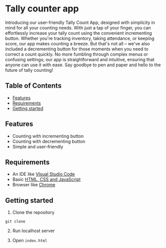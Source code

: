 <!-- omit in toc -->
# Tally counter app

Introducing our user-friendly Tally Count App, designed with simplicity in mind for all your counting needs. With just a tap of your finger, you can effortlessly increase your tally count using the convenient incrementing button. Whether you're tracking inventory, taking attendance, or keeping score, our app makes counting a breeze. But that's not all – we've also included a decrementing button for those moments when you need to correct a count quickly. No more fumbling through complex menus or confusing settings; our app is straightforward and intuitive, ensuring that anyone can use it with ease. Say goodbye to pen and paper and hello to the future of tally counting!


<!-- omit in toc -->
## Table of Contents
- [Features](#features)
- [Requirements](#requirements)
- [Getting started](#getting-started)

## Features
- Counting with incrementing button
- Counting with decrementing button
- Simple and user-friendly


 ## Requirements
- An IDE like [VIsual Studio Code](https://code.visualstudio.com)
- Basic [HTML, CSS and JavaScript](https://developer.mozilla.org/en-US/docs/Learn)
- Browser like [Chrome](https://www.google.com/chrome)

## Getting started

1. Clone the repository

```
git clone
```

2. Run localhost server

3. Open `index.html`